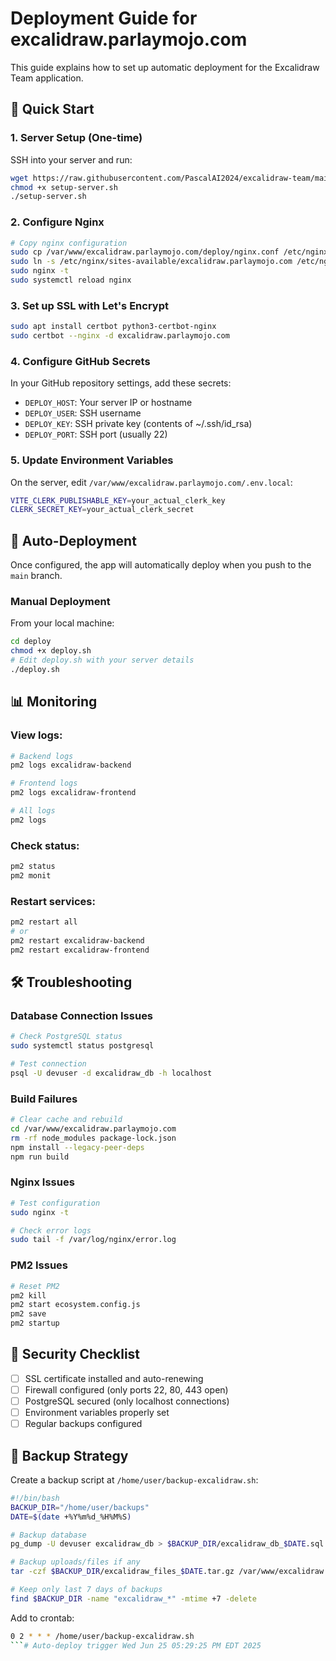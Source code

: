 # Deployment Guide for excalidraw.parlaymojo.com

This guide explains how to set up automatic deployment for the Excalidraw Team application.

## 🚀 Quick Start

### 1. Server Setup (One-time)

SSH into your server and run:

```bash
wget https://raw.githubusercontent.com/PascalAI2024/excalidraw-team/main/deploy/setup-server.sh
chmod +x setup-server.sh
./setup-server.sh
```

### 2. Configure Nginx

```bash
# Copy nginx configuration
sudo cp /var/www/excalidraw.parlaymojo.com/deploy/nginx.conf /etc/nginx/sites-available/excalidraw.parlaymojo.com
sudo ln -s /etc/nginx/sites-available/excalidraw.parlaymojo.com /etc/nginx/sites-enabled/
sudo nginx -t
sudo systemctl reload nginx
```

### 3. Set up SSL with Let's Encrypt

```bash
sudo apt install certbot python3-certbot-nginx
sudo certbot --nginx -d excalidraw.parlaymojo.com
```

### 4. Configure GitHub Secrets

In your GitHub repository settings, add these secrets:

- `DEPLOY_HOST`: Your server IP or hostname
- `DEPLOY_USER`: SSH username
- `DEPLOY_KEY`: SSH private key (contents of ~/.ssh/id_rsa)
- `DEPLOY_PORT`: SSH port (usually 22)

### 5. Update Environment Variables

On the server, edit `/var/www/excalidraw.parlaymojo.com/.env.local`:

```bash
VITE_CLERK_PUBLISHABLE_KEY=your_actual_clerk_key
CLERK_SECRET_KEY=your_actual_clerk_secret
```

## 🔄 Auto-Deployment

Once configured, the app will automatically deploy when you push to the `main` branch.

### Manual Deployment

From your local machine:

```bash
cd deploy
chmod +x deploy.sh
# Edit deploy.sh with your server details
./deploy.sh
```

## 📊 Monitoring

### View logs:

```bash
# Backend logs
pm2 logs excalidraw-backend

# Frontend logs
pm2 logs excalidraw-frontend

# All logs
pm2 logs
```

### Check status:

```bash
pm2 status
pm2 monit
```

### Restart services:

```bash
pm2 restart all
# or
pm2 restart excalidraw-backend
pm2 restart excalidraw-frontend
```

## 🛠️ Troubleshooting

### Database Connection Issues

```bash
# Check PostgreSQL status
sudo systemctl status postgresql

# Test connection
psql -U devuser -d excalidraw_db -h localhost
```

### Build Failures

```bash
# Clear cache and rebuild
cd /var/www/excalidraw.parlaymojo.com
rm -rf node_modules package-lock.json
npm install --legacy-peer-deps
npm run build
```

### Nginx Issues

```bash
# Test configuration
sudo nginx -t

# Check error logs
sudo tail -f /var/log/nginx/error.log
```

### PM2 Issues

```bash
# Reset PM2
pm2 kill
pm2 start ecosystem.config.js
pm2 save
pm2 startup
```

## 🔐 Security Checklist

- [ ] SSL certificate installed and auto-renewing
- [ ] Firewall configured (only ports 22, 80, 443 open)
- [ ] PostgreSQL secured (only localhost connections)
- [ ] Environment variables properly set
- [ ] Regular backups configured

## 📝 Backup Strategy

Create a backup script at `/home/user/backup-excalidraw.sh`:

```bash
#!/bin/bash
BACKUP_DIR="/home/user/backups"
DATE=$(date +%Y%m%d_%H%M%S)

# Backup database
pg_dump -U devuser excalidraw_db > $BACKUP_DIR/excalidraw_db_$DATE.sql

# Backup uploads/files if any
tar -czf $BACKUP_DIR/excalidraw_files_$DATE.tar.gz /var/www/excalidraw.parlaymojo.com/uploads

# Keep only last 7 days of backups
find $BACKUP_DIR -name "excalidraw_*" -mtime +7 -delete
```

Add to crontab:
```bash
0 2 * * * /home/user/backup-excalidraw.sh
```# Auto-deploy trigger Wed Jun 25 05:29:25 PM EDT 2025
